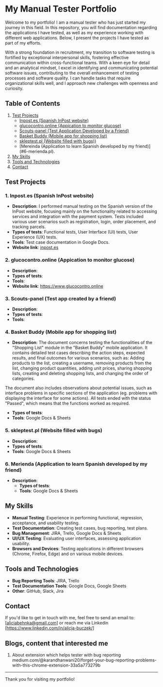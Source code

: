 # My Manual Tester Portfolio

Welcome to my portfolio! I am a manual tester who has just started my journey in this field. In this repository, you will find documentation regarding the applications I have tested, as well as my experience working with different web applications. Below, I present the projects I have tested as part of my efforts.

With a strong foundation in recruitment, my transition to software testing is fortified by exceptional interpersonal skills, fostering effective communication within cross-functional teams. With a keen eye for detail and an analytical mindset, I excel in identifying and communicating potential software issues, contributing to the overall enhancement of testing processes and software quality. I can handle tasks that require organizational skills well, and I approach new challenges with openness and curiosity. 

## Table of Contents
1. [Test Projects](#test-projects)
   - [Inpost.es (Spanish InPost website)](#1-inpostes-spanish-inpost-website)
   - [glucocontro.online (Appication to monitor glucose)](#2-glucocontroonline-app-created-by-a-friend)
   - [Scouts-panel (Test Application Developed by a Friend)](#3-scouts-panel-test-app-created-by-a-friend)
   - [Basket Buddy (Mobile app for shopping list)](#4-basket-buddy-mobile-app-for-shopping-list)
   - [skleptest.pl (Website filled with bugs))](#5-skleptestpl-website-filled-with-bugs)
   - [Mereinda (Application to learn Spanish developed by my friend)] (#6-merienda.pl).
2. [My Skills](#my-skills)
3. [Tools and Technologies](#tools-and-technologies)
4. [Contact](#contact)

## Test Projects

### 1. **Inpost.es (Spanish InPost website)**
   - **Description**: I performed manual testing on the Spanish version of the InPost website, focusing mainly on the functionality related to accessing services and integration with the payment system. Tests included various user scenarios such as registration, login, order placement, and tracking parcels.
   - **Types of tests**: Functional tests, User Interface (UI) tests, User Experience (UX) tests.
   - **Tools**: Test case documentation in Google Docs.
   - **Website link**: [inpost.es](https://www.inpost.es)

### 2. **glucocontro.online (Appication to monitor glucose)**
   - **Description**: 
   - **Types of tests**: 
   - **Tools**: 
   - **Website link**: https://www.glucocontro.online

### 3. **Scouts-panel (Test app created by a friend)**
   - **Description**: 
   - **Types of tests**: 
   - **Tools**:

### 4. **Basket Buddy (Mobile app for shopping list)**
   - **Description**: The document concerns testing the functionalities of the "Shopping List" module in the "Basket Buddy" mobile application. It contains detailed test cases describing the action steps, expected results, and final outcomes for various scenarios, such as:
Adding products to the list, creating a username, removing products from the list, changing product quantities, adding unit prices, sharing shopping lists, creating and deleting shopping lists, and changing the order of categories.

The document also includes observations about potential issues, such as interface problems in specific sections of the application (eg. problems with displaying the interface for some actions). All tests ended with the status "Passed", which means that the functions worked as required.
   - **Types of tests**: 
   - **Tools**: Google Docs & Sheets

### 5. **skleptest.pl (Website filled with bugs)**
   - **Description**: 
   - **Types of tests**: 
   - **Tools**: Google Docs & Sheets

### 6. **Merienda (Application to learn Spanish developed by my friend)**
- **Description**: 
   - **Types of tests**: 
   - **Tools**: Google Docs & Sheets
 
     
## My Skills

- **Manual Testing**: Experience in performing functional, regression, acceptance, and usability testing.
- **Test Documentation**: Creating test cases, bug reporting, test plans.
- **Bug Management**: JIRA, Trello, Google Docs & Sheets
- **UI/UX Testing**: Evaluating user interfaces, assessing application usability.
- **Browsers and Devices**: Testing applications in different browsers (Chrome, Firefox, Edge) and on various mobile devices.

## Tools and Technologies

- **Bug Reporting Tools**: JIRA, Trello
- **Test Documentation Tools**: Google Docs, Google Sheets
- **Other**: GitHub, Slack, Jira

## Contact

If you'd like to get in touch with me, feel free to send an email to: [alicjabehnka@gmail.com] or reach me via Linkedin [https://www.linkedin.com/in/alicja-buczek/]

## Blogs, content that interested me 
1. About extension which helps tester with bug reporting medium.com/@karandhanwani20/forget-your-bug-reporting-problems-with-this-chrome-extension-33a5a773279b 


---

Thank you for visiting my portfolio!
